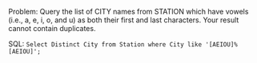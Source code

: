 Problem: Query the list of CITY names from STATION which have vowels (i.e., a, e, i, o, and u) as both their first and last characters. Your result cannot contain duplicates.

SQL: ``Select Distinct City from Station where City like '[AEIOU]%[AEIOU]';``
